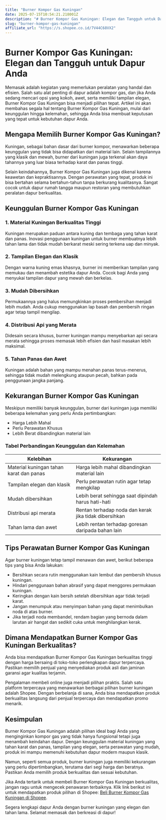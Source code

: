 ```yaml
---
title: "Burner Kompor Gas Kuningan"
date: 2025-07-15T10:54:21.218001Z
description: "# Burner Kompor Gas Kuningan: Elegan dan Tangguh untuk Dapur Anda..."
slug: "burner-kompor-gas-kuningan"
affiliate_url: "https://s.shopee.co.id/7V44C68VX2"
---
```

# Burner Kompor Gas Kuningan: Elegan dan Tangguh untuk Dapur Anda

Memasak adalah kegiatan yang memerlukan peralatan yang handal dan efisien. Salah satu alat penting di dapur adalah kompor gas, dan jika Anda sedang mencari opsi yang kokoh, awet, serta memiliki tampilan elegan, Burner Kompor Gas Kuningan bisa menjadi pilihan tepat. Artikel ini akan membahas segala hal tentang Burner Kompor Gas Kuningan, mulai dari keunggulan hingga kelemahan, sehingga Anda bisa membuat keputusan yang tepat untuk kebutuhan dapur Anda.

## Mengapa Memilih Burner Kompor Gas Kuningan?

Kuningan, sebagai bahan dasar dari burner kompor, menawarkan beberapa keunggulan yang tidak bisa didapatkan dari material lain. Selain tampilannya yang klasik dan mewah, burner dari kuningan juga terkenal akan daya tahannya yang luar biasa terhadap karat dan panas tinggi.

Selain keindahannya, Burner Kompor Gas Kuningan juga dikenal karena keawetan dan kepraktisannya. Dengan perawatan yang tepat, produk ini bisa bertahan selama bertahun-tahun tanpa berkurang kualitasnya. Sangat cocok untuk dapur rumah tangga maupun restoran yang membutuhkan peralatan dapur berkualitas.

## Keunggulan Burner Kompor Gas Kuningan

### 1. Material Kuningan Berkualitas Tinggi
Kuningan merupakan paduan antara kuning dan tembaga yang tahan karat dan panas. Inovasi penggunaan kuningan untuk burner membuatnya lebih tahan lama dan tidak mudah berkarat meski sering terkena uap dan minyak.

### 2. Tampilan Elegan dan Klasik
Dengan warna kuning emas khasnya, burner ini memberikan tampilan yang memukau dan menambah estetika dapur Anda. Cocok bagi Anda yang menyukai tampilan dapur yang mewah dan berkelas.

### 3. Mudah Dibersihkan
Permukaannya yang halus memungkinkan proses pembersihan menjadi lebih mudah. Anda cukup menggunakan lap basah dan pembersih ringan agar tetap tampil mengilap.

### 4. Distribusi Api yang Merata
Didesain secara khusus, burner kuningan mampu menyebarkan api secara merata sehingga proses memasak lebih efisien dan hasil masakan lebih maksimal.

### 5. Tahan Panas dan Awet
Kuningan adalah bahan yang mampu menahan panas terus-menerus, sehingga tidak mudah melengkung ataupun pecah, bahkan pada penggunaan jangka panjang.

## Kekurangan Burner Kompor Gas Kuningan

Meskipun memiliki banyak keunggulan, burner dari kuningan juga memiliki beberapa kelemahan yang perlu Anda pertimbangkan:

- Harga Lebih Mahal  
- Perlu Perawatan Khusus  
- Lebih Berat dibandingkan material lain

### Tabel Perbandingan Keunggulan dan Kelemahan

| Kelebihan                       | Kekurangan                                 |
|---------------------------------|--------------------------------------------|
| Material kuningan tahan karat dan panas | Harga lebih mahal dibandingkan material lain |
| Tampilan elegan dan klasik    | Perlu perawatan rutin agar tetap mengkilap |
| Mudah dibersihkan             | Lebih berat sehingga saat dipindah harus hati-hati |
| Distribusi api merata          | Rentan terhadap noda dan kerak jika tidak dibersihkan |
| Tahan lama dan awet            | Lebih rentan terhadap goresan daripada bahan lain |

## Tips Perawatan Burner Kompor Gas Kuningan

Agar burner kuningan tetap tampil menawan dan awet, berikut beberapa tips yang bisa Anda lakukan:

- Bersihkan secara rutin menggunakan kain lembut dan pembersih khusus kuningan.
- Hindari penggunaan bahan abrasif yang dapat menggores permukaan kuningan.
- Keringkan dengan kain bersih setelah dibersihkan agar tidak terjadi karat.
- Jangan menumpuk atau menyimpan bahan yang dapat menimbulkan noda di atas burner.
- Jika terjadi noda membandel, rendam bagian yang bernoda dalam larutan air hangat dan sedikit cuka untuk menghilangkan kerak.

## Dimana Mendapatkan Burner Kompor Gas Kuningan Berkualitas?

Anda bisa mendapatkan Burner Kompor Gas Kuningan berkualitas tinggi dengan harga bersaing di toko-toko perlengkapan dapur terpercaya. Pastikan memilih penjual yang menyediakan produk asli dan jaminan garansi agar kualitas terjamin.

Pengalaman membeli online juga menjadi pilihan praktis. Salah satu platform terpercaya yang menawarkan berbagai pilihan burner kuningan adalah Shopee. Dengan berbelanja di sana, Anda bisa mendapatkan produk berkualitas langsung dari penjual terpercaya dan mendapatkan promo menarik.

## Kesimpulan

Burner Kompor Gas Kuningan adalah pilihan ideal bagi Anda yang menginginkan kompor gas yang tidak hanya fungsional tetapi juga menambah keindahan dapur. Dengan keunggulan material kuningan yang tahan karat dan panas, tampilan yang elegan, serta perawatan yang mudah, produk ini mampu memenuhi kebutuhan dapur modern maupun klasik.

Namun, seperti semua produk, burner kuningan juga memiliki kekurangan yang perlu dipertimbangkan, terutama dari segi harga dan beratnya. Pastikan Anda memilih produk berkualitas dan sesuai kebutuhan.

Jika Anda tertarik untuk membeli Burner Kompor Gas Kuningan berkualitas, jangan ragu untuk mengecek penawaran terbaiknya. Klik link berikut ini untuk mendapatkan produk pilihan di Shopee: [Beli Burner Kompor Gas Kuningan di Shopee](https://s.shopee.co.id/7V44C68VX2).

Segera lengkapi dapur Anda dengan burner kuningan yang elegan dan tahan lama. Selamat memasak dan berkreasi di dapur!